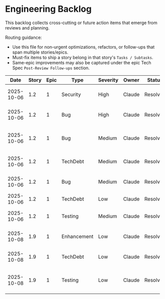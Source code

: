 # Engineering Backlog

This backlog collects cross-cutting or future action items that emerge from reviews and planning.

Routing guidance:

- Use this file for non-urgent optimizations, refactors, or follow-ups that span multiple stories/epics.
- Must-fix items to ship a story belong in that story's `Tasks / Subtasks`.
- Same-epic improvements may also be captured under the epic Tech Spec `Post-Review Follow-ups` section.

| Date | Story | Epic | Type | Severity | Owner | Status | Notes |
| ---- | ----- | ---- | ---- | -------- | ----- | ------ | ----- |
| 2025-10-06 | 1.2 | 1 | Security | High | Claude | Resolved | Fixed SQL injection using pg-format identifier escaping (%I) in CREATE DATABASE (server/src/database/run-migrations.ts:33) |
| 2025-10-06 | 1.2 | 1 | Bug | High | Claude | Resolved | Added Pool error event listeners in run-migrations.ts for both adminPool and migration pool |
| 2025-10-06 | 1.2 | 1 | Bug | Medium | Claude | Resolved | Added race_pools trigger with update_last_updated_column() function (server/database/migrations/002_triggers.sql:38-54) |
| 2025-10-06 | 1.2 | 1 | TechDebt | Medium | Claude | Resolved | Extracted process.exit to CLI wrapper (server/src/database/cli.ts), run-migrations.ts now exportable |
| 2025-10-06 | 1.2 | 1 | Bug | Medium | Claude | Resolved | Corrected race status values to 'open', 'closed', 'interim', 'final', 'abandoned' in schema, tech spec, and tests |
| 2025-10-06 | 1.2 | 1 | TechDebt | Low | Claude | Resolved | Refined ESLint ignore patterns to 'dist/**', '*.js' (server/eslint.config.js:99) |
| 2025-10-06 | 1.2 | 1 | Testing | Medium | Claude | Resolved | Added race_pools trigger test in database-schema.test.ts (lines 237-281) - All 26 tests passing |
| 2025-10-08 | 1.9 | 1 | Enhancement | Low | Claude | Resolved | Exported DatabaseHealth interface from server/src/health/database.ts:3 to enable reuse in Epic 2 worker pool health checks |
| 2025-10-08 | 1.9 | 1 | TechDebt | Low | Claude | Resolved | Standardized error logging to use `err` property consistently (server/src/api/routes/health.ts:14) per Pino convention |
| 2025-10-08 | 1.9 | 1 | Testing | Low | Claude | Resolved | Added 503 failure path integration test simulating database unavailability using Vitest mock (server/tests/integration/health-endpoint.test.ts:84-109) - All 99 tests passing |
